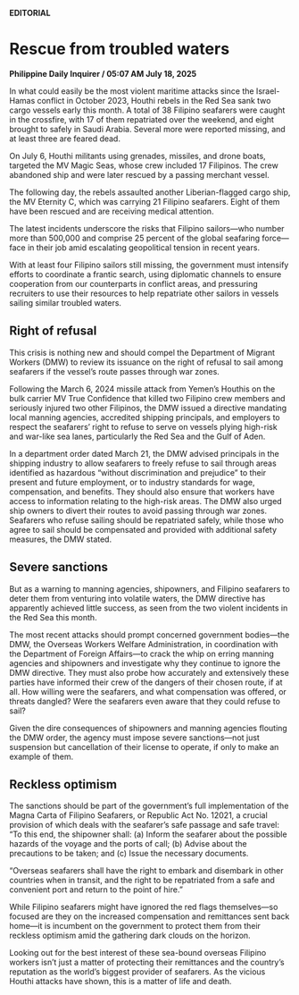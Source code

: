 **EDITORIAL**

# Rescue from troubled waters

****Philippine Daily Inquirer / 05:07 AM July 18, 2025****

In what could easily be the most violent maritime attacks since the Israel-Hamas conflict in October 2023, Houthi rebels in the Red Sea sank two cargo vessels early this month. A total of 38 Filipino seafarers were caught in the crossfire, with 17 of them repatriated over the weekend, and eight brought to safely in Saudi Arabia. Several more were reported missing, and at least three are feared dead.

On July 6, Houthi militants using grenades, missiles, and drone boats, targeted the MV Magic Seas, whose crew included 17 Filipinos. The crew abandoned ship and were later rescued by a passing merchant vessel.

The following day, the rebels assaulted another Liberian-flagged cargo ship, the MV Eternity C, which was carrying 21 Filipino seafarers. Eight of them have been rescued and are receiving medical attention.

The latest incidents underscore the risks that Filipino sailors—who number more than 500,000 and comprise 25 percent of the global seafaring force—face in their job amid escalating geopolitical tension in recent years.

With at least four Filipino sailors still missing, the government must intensify efforts to coordinate a frantic search, using diplomatic channels to ensure cooperation from our counterparts in conflict areas, and pressuring recruiters to use their resources to help repatriate other sailors in vessels sailing similar troubled waters.

## Right of refusal

This crisis is nothing new and should compel the Department of Migrant Workers (DMW) to review its issuance on the right of refusal to sail among seafarers if the vessel’s route passes through war zones.

Following the March 6, 2024 missile attack from Yemen’s Houthis on the bulk carrier MV True Confidence that killed two Filipino crew members and seriously injured two other Filipinos, the DMW issued a directive mandating local manning agencies, accredited shipping principals, and employers to respect the seafarers’ right to refuse to serve on vessels plying high-risk and war-like sea lanes, particularly the Red Sea and the Gulf of Aden.

In a department order dated March 21, the DMW advised principals in the shipping industry to allow seafarers to freely refuse to sail through areas identified as hazardous “without discrimination and prejudice” to their present and future employment, or to industry standards for wage, compensation, and benefits. They should also ensure that workers have access to information relating to the high-risk areas. The DMW also urged ship owners to divert their routes to avoid passing through war zones. Seafarers who refuse sailing should be repatriated safely, while those who agree to sail should be compensated and provided with additional safety measures, the DMW stated.

## Severe sanctions

But as a warning to manning agencies, shipowners, and Filipino seafarers to deter them from venturing into volatile waters, the DMW directive has apparently achieved little success, as seen from the two violent incidents in the Red Sea this month.

The most recent attacks should prompt concerned government bodies—the DMW, the Overseas Workers Welfare Administration, in coordination with the Department of Foreign Affairs—to crack the whip on erring manning agencies and shipowners and investigate why they continue to ignore the DMW directive. They must also probe how accurately and extensively these parties have informed their crew of the dangers of their chosen route, if at all. How willing were the seafarers, and what compensation was offered, or threats dangled? Were the seafarers even aware that they could refuse to sail?

Given the dire consequences of shipowners and manning agencies flouting the DMW order, the agency must impose severe sanctions—not just suspension but cancellation of their license to operate, if only to make an example of them.

## Reckless optimism

The sanctions should be part of the government’s full implementation of the Magna Carta of Filipino Seafarers, or Republic Act No. 12021, a crucial provision of which deals with the seafarer’s safe passage and safe travel: “To this end, the shipowner shall: (a) Inform the seafarer about the possible hazards of the voyage and the ports of call; (b) Advise about the precautions to be taken; and (c) Issue the necessary documents.

“Overseas seafarers shall have the right to embark and disembark in other countries when in transit, and the right to be repatriated from a safe and convenient port and return to the point of hire.”

While Filipino seafarers might have ignored the red flags themselves—so focused are they on the increased compensation and remittances sent back home—it is incumbent on the government to protect them from their reckless optimism amid the gathering dark clouds on the horizon.

Looking out for the best interest of these sea-bound overseas Filipino workers isn’t just a matter of protecting their remittances and the country’s reputation as the world’s biggest provider of seafarers. As the vicious Houthi attacks have shown, this is a matter of life and death.